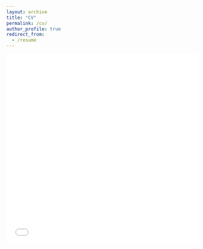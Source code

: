 ```yaml
---
layout: archive
title: "CV"
permalink: /cv/
author_profile: true
redirect_from:
  - /resume
---
```



<iframe src="/files/CV.pdf" width="100%" height="500" frameborder="no" border="0" marginwidth="0" marginheight="0"></iframe>